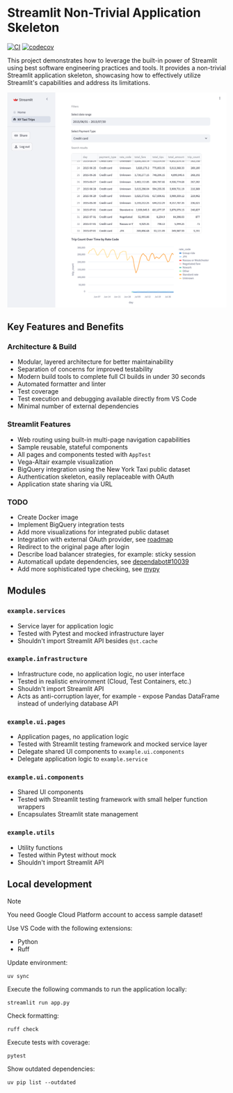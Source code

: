 # Streamlit Non-Trivial Application Skeleton

[![CI](https://github.com/mkuthan/example-streamlit/actions/workflows/ci.yml/badge.svg)](https://github.com/mkuthan/example-streamlit/actions/workflows/ci.yml)
[![codecov](https://codecov.io/gh/mkuthan/example-streamlit/branch/main/graph/badge.svg?token=ZC7VITLNHF)](https://codecov.io/gh/mkuthan/example-streamlit)

This project demonstrates how to leverage the built-in power of Streamlit using best software engineering practices and tools. It provides a non-trivial Streamlit application skeleton, showcasing how to effectively utilize Streamlit's capabilities and address its limitations.

![Screenshot](screenshot.png)

## Key Features and Benefits

### Architecture & Build

* Modular, layered architecture for better maintainability
* Separation of concerns for improved testability
* Modern build tools to complete full CI builds in under 30 seconds
* Automated formatter and linter
* Test coverage
* Test execution and debugging available directly from VS Code
* Minimal number of external dependencies

### Streamlit Features

* Web routing using built-in multi-page navigation capabilities
* Sample reusable, stateful components
* All pages and components tested with `AppTest`
* Vega-Altair example visualization
* BigQuery integration using the New York Taxi public dataset
* Authentication skeleton, easily replaceable with OAuth
* Application state sharing via URL

### TODO

* Create Docker image
* Implement BigQuery integration tests
* Add more visualizations for integrated public dataset
* Integration with external OAuth provider, see [roadmap](https://roadmap.streamlit.app/)
* Redirect to the original page after login
* Describe load balancer strategies, for example: sticky session
* Automaticall update dependencies, see [dependabot#10039](https://github.com/dependabot/dependabot-core/issues/10039)
* Add more sophisticated type checking, see [mypy](https://mypy.readthedocs.io/)

## Modules

### `example.services`

* Service layer for application logic
* Tested with Pytest and mocked infrastructure layer
* Shouldn't import Streamlit API besides `@st.cache`

### `example.infrastructure`

* Infrastructure code, no application logic, no user interface
* Tested in realistic environment (Cloud, Test Containers, etc.)
* Shouldn't import Streamlit API
* Acts as anti-corruption layer, for example - expose Pandas DataFrame instead of underlying database API

### `example.ui.pages`

* Application pages, no application logic
* Tested with Streamlit testing framework and mocked service layer
* Delegate shared UI components to `example.ui.components`
* Delegate application logic to `example.service`

### `example.ui.components`

* Shared UI components
* Tested with Streamlit testing framework with small helper function wrappers
* Encapsulates Streamlit state management

### `example.utils`

* Utility functions
* Tested within Pytest without mock
* Shouldn't import Streamlit API

## Local development

> [!NOTE]
> You need Google Cloud Platform account to access sample dataset!

Use VS Code with the following extensions:

* Python
* Ruff

Update environment:

```shell
uv sync
```

Execute the following commands to run the application locally:

```shell
streamlit run app.py
```

Check formatting:

```shell
ruff check
```

Execute tests with coverage:

```shell
pytest
```

Show outdated dependencies:

```shell
uv pip list --outdated
```
